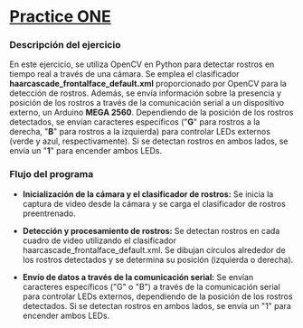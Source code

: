 # [Practice ONE](https://github.com/rodrygo-c-garcia/robotica_2/tree/master/python_opencv/6_practice_1)

### **Descripción del ejercicio**

En este ejercicio, se utiliza OpenCV en Python para detectar rostros en tiempo real a través de una cámara. Se emplea el clasificador **haarcascade_frontalface_default.xml** proporcionado por OpenCV para la detección de rostros. Además, se envía información sobre la presencia y posición de los rostros a través de la comunicación serial a un dispositivo externo, un Arduino **MEGA 2560**. Dependiendo de la posición de los rostros detectados, se envían caracteres específicos ("**G**" para rostros a la derecha, "**B**" para rostros a la izquierda) para controlar LEDs externos (verde y azul, respectivamente). Si se detectan rostros en ambos lados, se envía un "**1**" para encender ambos LEDs.

### **Flujo del programa**

- **Inicialización de la cámara y el clasificador de rostros:** Se inicia la captura de video desde la cámara y se carga el clasificador de rostros preentrenado.

- **Detección y procesamiento de rostros:** Se detectan rostros en cada cuadro de video utilizando el clasificador haarcascade_frontalface_default.xml. Se dibujan círculos alrededor de los rostros detectados y se determina su posición (izquierda o derecha).

- **Envío de datos a través de la comunicación serial:** Se envían caracteres específicos ("G" o "B") a través de la comunicación serial para controlar LEDs externos, dependiendo de la posición de los rostros detectados. Si se detectan rostros en ambos lados, se envía un "1" para encender ambos LEDs.
